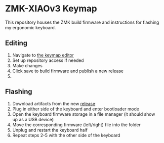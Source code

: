 # ZMK-XIAOv3 Keymap

This repository houses the ZMK build firmware and instructions for flashing my ergonomic keyboard.

## Editing

1. Navigate to [the keymap editor](https://nickcoutsos.github.io/keymap-editor)
2. Set up repository access if needed
3. Make changes
4. Click save to build firmware and publish a new release
5. 
## Flashing

1. Download artifacts from the new [release](https://github.com/derethil/ZMK-XIAOv3/releases)
2. Plug in either side of the keyboard and enter bootloader mode
3. Open the keyboard firmware storage in a file manager (it should show up as a USB device)
4. Move the corresponding firmware (left/right) file into the folder
5. Unplug and restart the keyboard half
6. Repeat steps 2-5 with the other side of the keyboard
